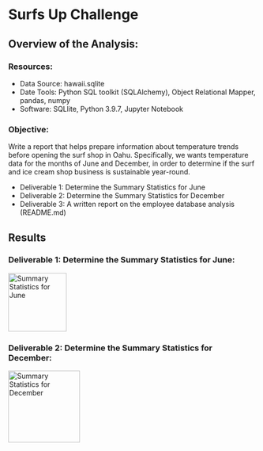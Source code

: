 # Surfs Up Challenge

## Overview of the Analysis:

### Resources:

- Data Source: hawaii.sqlite
- Date Tools: Python SQL toolkit (SQLAlchemy), Object Relational Mapper, pandas, numpy
- Software: SQLlite, Python 3.9.7, Jupyter Notebook

### Objective: 

Write a report that helps prepare information about temperature trends before opening the surf shop in Oahu. Specifically, we wants temperature data for the months of June and December, in order to determine if the surf and ice cream shop business is sustainable year-round.

- Deliverable 1: Determine the Summary Statistics for June
- Deliverable 2: Determine the Summary Statistics for December
- Deliverable 3: A written report on the employee database analysis (README.md)

## Results

### Deliverable 1: Determine the Summary Statistics for June:

<img width="118" alt="Summary Statistics for June" src="https://user-images.githubusercontent.com/93845867/155865994-674e656c-8332-48c1-9ea0-db94d1f70ec8.png">

### Deliverable 2: Determine the Summary Statistics for December: 

<img width="145" alt="Summary Statistics for December" src="https://user-images.githubusercontent.com/93845867/155866000-79c59dd8-b3a3-4898-98be-221b5d465b57.png">




